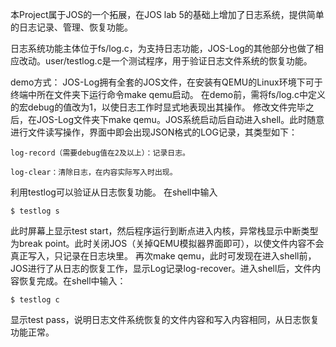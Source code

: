 本Project属于JOS的一个拓展，在JOS lab 5的基础上增加了日志系统，提供简单的日志记录、管理、恢复功能。

日志系统功能主体位于fs/log.c，为支持日志功能，JOS-Log的其他部分也做了相应改动。user/testlog.c是一个测试程序，用于验证日志文件系统的恢复功能。

demo方式：
JOS-Log拥有全套的JOS文件，在安装有QEMU的Linux环境下可于终端中所在文件夹下运行命令make qemu启动。
在demo前，需将fs/log.c中定义的宏debug的值改为1，以使日志工作时显式地表现出其操作。
修改文件完毕之后，在JOS-Log文件夹下make qemu。JOS系统启动后自动进入shell。此时随意进行文件读写操作，界面中即会出现JSON格式的LOG记录，其类型如下：

	log-record（需要debug值在2及以上）：记录日志。

	log-clear：清除日志，在内容实际写入时出现。

利用testlog可以验证从日志恢复功能。
在shell中输入

	$ testlog s

此时屏幕上显示test start，然后程序运行到断点进入内核，异常栈显示中断类型为break point。此时关闭JOS（关掉QEMU模拟器界面即可），以使文件内容不会真正写入，只记录在日志块里。
再次make qemu，此时可发现在进入shell前，JOS进行了从日志的恢复工作，显示Log记录log-recover。进入shell后，文件内容恢复完成。在shell中输入：

	$ testlog c

显示test pass，说明日志文件系统恢复的文件内容和写入内容相同，从日志恢复功能正常。
